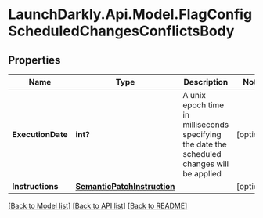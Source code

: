 # LaunchDarkly.Api.Model.FlagConfigScheduledChangesConflictsBody
## Properties

Name | Type | Description | Notes
------------ | ------------- | ------------- | -------------
**ExecutionDate** | **int?** | A unix epoch time in milliseconds specifying the date the scheduled changes will be applied | [optional] 
**Instructions** | [**SemanticPatchInstruction**](SemanticPatchInstruction.md) |  | [optional] 

[[Back to Model list]](../README.md#documentation-for-models) [[Back to API list]](../README.md#documentation-for-api-endpoints) [[Back to README]](../README.md)

